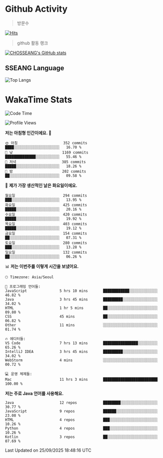 <!--
**CHOSSEANG/CHOSSEANG** is a ✨ _special_ ✨ repository because its `README.md` (this file) appears on your GitHub profile.

Here are some ideas to get you started:

- 🔭 I’m currently working on ...
- 🌱 I’m currently learning ...
- 👯 I’m looking to collaborate on ...
- 🤔 I’m looking for help with ...
- 💬 Ask me about ...
- 📫 How to reach me: ...
- 😄 Pronouns: ...
- ⚡ Fun fact: ...
-->

# Github Activity
> 방문수

[![Hits](https://hits.seeyoufarm.com/api/count/incr/badge.svg?url=https%3A%2F%2Fgithub.com%2FCHOSSEANG&count_bg=%238AED3E&title_bg=%23495358&icon=electron.svg&icon_color=%23E7E7E7&title=CHOSSEANG&edge_flat=false)](https://hits.seeyoufarm.com)
> github 활동 랭크

[![CHOSSEANG's GitHub stats](https://github-readme-stats.vercel.app/api?username=CHOSSEANG)](https://github.com/CHOSSEANG/github-readme-stats)

## SSEANG Language
![Top Langs](https://github-readme-stats.vercel.app/api/top-langs/?username=CHOSSEANG&layout=compact)

# WakaTime Stats

<!--START_SECTION:waka-->
![Code Time](http://img.shields.io/badge/Code%20Time-851%20hrs%2027%20mins-blue)

![Profile Views](http://img.shields.io/badge/Profile%20Views-0-blue)

**저는 아침형 인간이에요. 🐤** 

```text
🌞 아침                     352 commits         ████░░░░░░░░░░░░░░░░░░░░░   16.70 % 
🌆 낮　                     1169 commits        ██████████████░░░░░░░░░░░   55.46 % 
🌃 저녁                     385 commits         █████░░░░░░░░░░░░░░░░░░░░   18.26 % 
🌙 밤　                     202 commits         ██░░░░░░░░░░░░░░░░░░░░░░░   09.58 % 
```
📅 **제가 가장 생산적인 날은 화요일이에요.** 

```text
월요일                      294 commits         ███░░░░░░░░░░░░░░░░░░░░░░   13.95 % 
화요일                      425 commits         █████░░░░░░░░░░░░░░░░░░░░   20.16 % 
수요일                      420 commits         █████░░░░░░░░░░░░░░░░░░░░   19.92 % 
목요일                      403 commits         █████░░░░░░░░░░░░░░░░░░░░   19.12 % 
금요일                      154 commits         ██░░░░░░░░░░░░░░░░░░░░░░░   07.31 % 
토요일                      280 commits         ███░░░░░░░░░░░░░░░░░░░░░░   13.28 % 
일요일                      132 commits         ██░░░░░░░░░░░░░░░░░░░░░░░   06.26 % 
```


📊 **저는 이번주를 이렇게 시간을 보냈어요.** 

```text
🕑︎ Timezone: Asia/Seoul

💬 프로그래밍 언어들: 
JavaScript               5 hrs 10 mins       ████████████░░░░░░░░░░░░░   46.82 % 
Java                     3 hrs 45 mins       █████████░░░░░░░░░░░░░░░░   34.02 % 
HTML                     1 hr 5 mins         ██░░░░░░░░░░░░░░░░░░░░░░░   09.80 % 
CSS                      45 mins             ██░░░░░░░░░░░░░░░░░░░░░░░   06.82 % 
Other                    11 mins             ░░░░░░░░░░░░░░░░░░░░░░░░░   01.74 % 

🔥 에디터들: 
VS Code                  7 hrs 13 mins       ████████████████░░░░░░░░░   65.26 % 
IntelliJ IDEA            3 hrs 45 mins       █████████░░░░░░░░░░░░░░░░   34.02 % 
WebStorm                 4 mins              ░░░░░░░░░░░░░░░░░░░░░░░░░   00.72 % 

💻 운영 체제들: 
Mac                      11 hrs 3 mins       █████████████████████████   100.00 % 
```

**저는 주로 Java 언어를 사용해요.** 

```text
Java                     12 repos            ████████░░░░░░░░░░░░░░░░░   30.77 % 
JavaScript               9 repos             ██████░░░░░░░░░░░░░░░░░░░   23.08 % 
HTML                     4 repos             ███░░░░░░░░░░░░░░░░░░░░░░   10.26 % 
Python                   4 repos             ███░░░░░░░░░░░░░░░░░░░░░░   10.26 % 
Kotlin                   3 repos             ██░░░░░░░░░░░░░░░░░░░░░░░   07.69 % 
```




 Last Updated on 25/09/2025 18:48:16 UTC
<!--END_SECTION:waka-->
